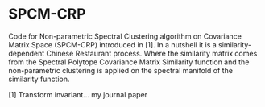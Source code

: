 # SPCM-CRP
Code for Non-parametric Spectral Clustering algorithm on Covariance Matrix Space (SPCM-CRP) introduced in [1]. 
In a nutshell it is a similarity-dependent Chinese Restaurant process. Where the similarity matrix comes from the Spectral Polytope Covariance Matrix Similarity function and the non-parametric clustering is applied on the spectral manifold of the similarity function.



[1] Transform invariant... my journal paper
